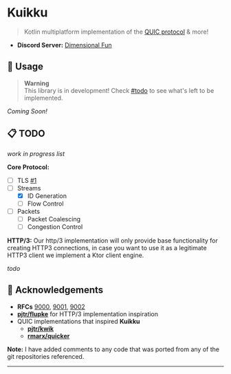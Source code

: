 # Kuikku

> Kotlin multiplatform implementation of the [QUIC protocol][9000] & more!

- **Discord Server:** [Dimensional Fun](https://discord.gg/8R4d8RydT4) 

## 🚀 Usage

> **Warning**  
> This library is in development! Check [#todo](#-todo) to see what's left to be implemented.

_Coming Soon!_

## 📋 TODO

_work in progress list_

**Core Protocol:**
- [ ] TLS [#1](https://github.com/melike2d/kuikku/issues/1)
- [ ] Streams
  - [x] ID Generation
  - [ ] Flow Control 
- [ ] Packets
  - [ ] Packet Coalescing
  - [ ] Congestion Control

**HTTP/3:**
Our http/3 implementation will only provide base functionality for creating HTTP3 connections, in case you want to use it as a legitimate HTTP3 client we implement a Ktor client engine.

_todo_

## 🔗 Acknowledgements

- **RFCs** [9000][9000], [9001][9001], [9002][9002]
- [**pjtr/flupke**](https://bitbucket.org/pjtr/flupke) for HTTP/3 implementation inspiration
- QUIC implementations that inspired **Kuikku** 
  - [**pjtr/kwik**](https://bitbucket.org/pjtr/kwik)
  - [**rmarx/quicker**](https://github.com/rmarx/quicker)

**Note:** I have added comments to any code that was ported from any of the git repositories referenced.

---

[9000]: <https://www.rfc-editor.org/info/rfc9000> "QUIC IETF"
[9001]: <https://www.rfc-editor.org/info/rfc9001> "QUIC TLS IETF"
[9002]: <https://www.rfc-editor.org/info/rfc9002> "QUIC Recovery IETF"
